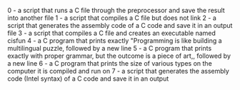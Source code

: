0 - a script that runs a C file through the preprocessor and save the result into another file
1 - a script that compiles a C file but does not link
2 - a script that generates the assembly code of a C code and save it in an output file
3 - a script that compiles a C file and creates an executable named cisfun
4 - a C program that prints exactly "Programming is like building a multilingual puzzle, followed by a new line
5 - a C program that prints exactly with proper grammar, but the outcome is a piece of art,, followed by a new line
6 - a C program that prints the size of various types on the computer it is compiled and run on
7 - a script that generates the assembly code (Intel syntax) of a C code and save it in an output
